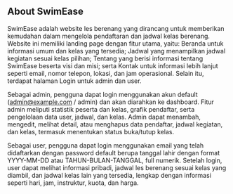 ## About SwimEase

SwimEase adalah website les berenang yang dirancang untuk memberikan kemudahan dalam mengelola pendaftaran dan jadwal kelas berenang. Website ini memiliki landing page dengan fitur utama, yaitu: Beranda untuk informasi umum dan kelas yang tersedia; Jadwal yang menampilkan jadwal kegiatan sesuai kelas pilihan; Tentang yang berisi informasi tentang SwimEase beserta visi dan misi; serta Kontak untuk informasi lebih lanjut seperti email, nomor telepon, lokasi, dan jam operasional. Selain itu, terdapat halaman Login untuk admin dan user.

Sebagai admin, pengguna dapat login menggunakan akun default (admin@example.com / admin) dan akan diarahkan ke dashboard. Fitur admin meliputi statistik peserta dan kelas, grafik pendaftar, serta pengelolaan data user, jadwal, dan kelas. Admin dapat menambah, mengedit, melihat detail, atau menghapus data pendaftar, jadwal kegiatan, dan kelas, termasuk menentukan status buka/tutup kelas.

Sebagai user, pengguna dapat login menggunakan email yang telah didaftarkan dengan password default berupa tanggal lahir dengan format YYYY-MM-DD atau TAHUN-BULAN-TANGGAL, full numerik. Setelah login, user dapat melihat informasi pribadi, jadwal les berenang sesuai kelas yang diambil, dan jadwal kelas lain yang tersedia, lengkap dengan informasi seperti hari, jam, instruktur, kuota, dan harga.

